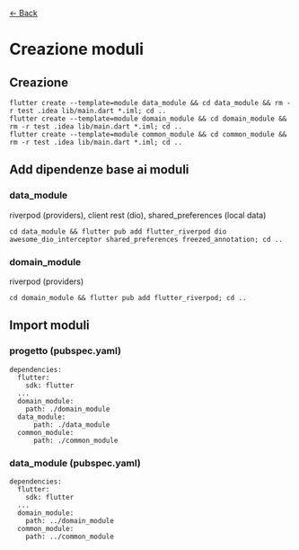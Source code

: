 [<- Back](../README.md)

# Creazione moduli
## Creazione
```
flutter create --template=module data_module && cd data_module && rm -r test .idea lib/main.dart *.iml; cd ..
flutter create --template=module domain_module && cd domain_module && rm -r test .idea lib/main.dart *.iml; cd ..
flutter create --template=module common_module && cd common_module && rm -r test .idea lib/main.dart *.iml; cd ..
```
## Add dipendenze base ai moduli
### data_module
riverpod (providers),
client rest (dio),
shared_preferences (local data)
```
cd data_module && flutter pub add flutter_riverpod dio awesome_dio_interceptor shared_preferences freezed_annotation; cd ..
```
### domain_module
riverpod (providers)
```
cd domain_module && flutter pub add flutter_riverpod; cd ..
```
## Import moduli
### progetto (pubspec.yaml)
```
dependencies:
  flutter:
    sdk: flutter
  ...
  domain_module:
    path: ./domain_module
  data_module:
      path: ./data_module
  common_module:
      path: ./common_module
```
### data_module (pubspec.yaml)
```
dependencies:
  flutter:
    sdk: flutter
  ...
  domain_module:
    path: ../domain_module
  common_module:
    path: ../common_module
```